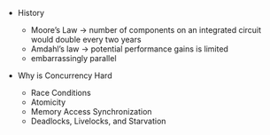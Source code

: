 - History
  - Moore’s Law -> number of components on an integrated circuit would double every two years
  - Amdahl’s law  -> potential performance gains is limited
  - embarrassingly parallel

- Why is Concurrency Hard
  - Race Conditions
  - Atomicity 
  - Memory Access Synchronization
  - Deadlocks, Livelocks, and Starvation
